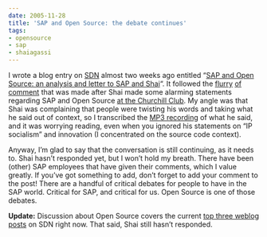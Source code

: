 ```yaml
---
date: 2005-11-28
title: 'SAP and Open Source: the debate continues'
tags:
- opensource
- sap
- shaiagassi
---
```



I wrote a blog entry on [SDN](http://www.sdn.sap.com) almost two weeks ago entitled “[SAP and Open Source: an analysis and letter to SAP and Shai](https://www.sdn.sap.com/irj/sdn/weblogs?blog=/pub/wlg/2687)“. It followed the [flurry](http://blogs.adobe.com/matthiaszeller/2005/11/sap_slams_open_1.html) [of](http://sapventures.typepad.com/main/2005/11/sap_slams_open_.html) [comment](http://linux.slashdot.org/article.pl?sid=05/11/11/0613255) that was made after Shai made some alarming statements regarding SAP and Open Source [at the Churchill Club](http://www.churchillclub.org/eventDetail.jsp?EVT_ID=682). My angle was that Shai was complaining that people were twisting his words and taking what he said out of context, so I transcribed the [MP3 recording](http://i.i.com.com/cnwk.1d/i/z/e/200511/110905_CHC_EVENT.mp3) of what he said, and it was worrying reading, even when you ignored his statements on “IP socialism” and innovation (I concentrated on the source code context).

Anyway, I’m glad to say that the conversation is still continuing, as it needs to. Shai hasn’t responded yet, but I won’t hold my breath. There have been (other) SAP employees that have given their comments, which I value greatly. If you’ve got something to add, don’t forget to add your comment to the post! There are a handful of critical debates for people to have in the SAP world. Critical for SAP, and critical for us. Open Source is one of those debates.

**Update:** Discussion about Open Source covers the current [top three weblog posts](http://www.flickr.com/photos/qmacro/72559493/) on SDN right now. That said, Shai still hasn’t responded.
